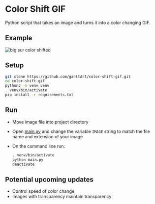# Color Shift GIF

Python script that takes an image and turns it into a color changing GIF.

## Example

![big sur color shifted](./assets/big_sur_sm.gif)

## Setup

```bash
git clone https://github.com/ganttArt/color-shift-gif.git
cd color-shift-gif
python3 -m venv venv
. venv/bin/activate
pip install -r requirements.txt
```

## Run

- Move image file into project directory
- Open [main.py](main.py) and change the variable `IMAGE` string to match the file name and extension of your image
- On the command line run:

    ```bash
    . venv/bin/activate
    python main.py
    deactivate
    ```

## Potential upcoming updates

- Control speed of color change
- Images with transparency maintain transparency
